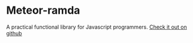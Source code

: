 # Meteor-ramda

A practical functional library for Javascript programmers. [Check it out on github](https://github.com/CrossEye/ramda)